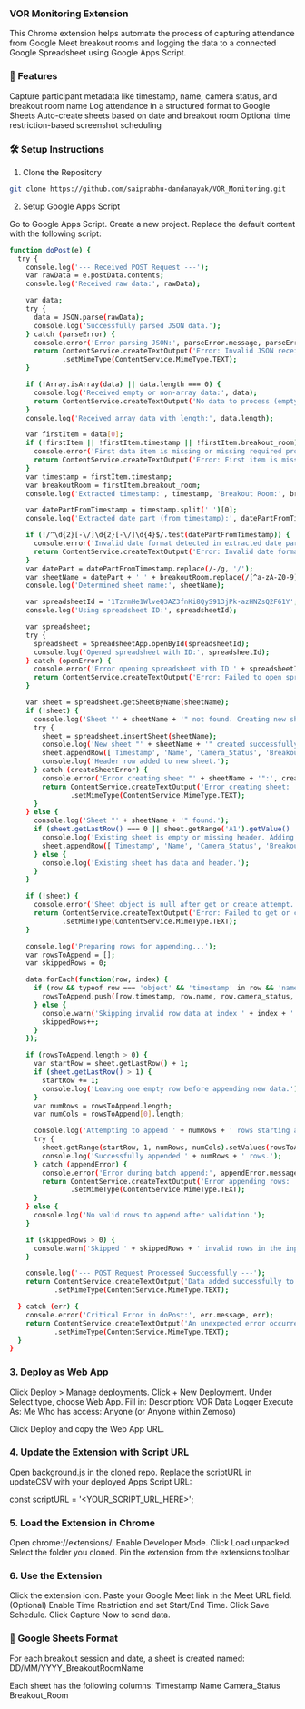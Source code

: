 ### VOR Monitoring Extension 
This Chrome extension helps automate the process of capturing attendance from Google Meet breakout rooms and logging the data to a connected Google Spreadsheet using Google Apps Script.

### 🚀 Features

Capture participant metadata like timestamp, name, camera status, and breakout room name
Log attendance in a structured format to Google Sheets
Auto-create sheets based on date and breakout room
Optional time restriction-based screenshot scheduling


### 🛠️ Setup Instructions
1. Clone the Repository
```bash
git clone https://github.com/saiprabhu-dandanayak/VOR_Monitoring.git
```

2. Setup Google Apps Script

Go to Google Apps Script.
Create a new project.
Replace the default content with the following script:


```bash
function doPost(e) {
  try {
    console.log('--- Received POST Request ---');
    var rawData = e.postData.contents;
    console.log('Received raw data:', rawData);

    var data;
    try {
      data = JSON.parse(rawData);
      console.log('Successfully parsed JSON data.');
    } catch (parseError) {
      console.error('Error parsing JSON:', parseError.message, parseError);
      return ContentService.createTextOutput('Error: Invalid JSON received. ' + parseError.message)
             .setMimeType(ContentService.MimeType.TEXT);
    }

    if (!Array.isArray(data) || data.length === 0) {
      console.log('Received empty or non-array data:', data);
      return ContentService.createTextOutput('No data to process (empty or non-array).').setMimeType(ContentService.MimeType.TEXT);
    }
    console.log('Received array data with length:', data.length);

    var firstItem = data[0];
    if (!firstItem || !firstItem.timestamp || !firstItem.breakout_room) {
      console.error('First data item is missing or missing required properties:', firstItem);
      return ContentService.createTextOutput('Error: First item is missing or missing "timestamp" or "breakout_room".').setMimeType(ContentService.MimeType.TEXT);
    }
    var timestamp = firstItem.timestamp;
    var breakoutRoom = firstItem.breakout_room;
    console.log('Extracted timestamp:', timestamp, 'Breakout Room:', breakoutRoom);

    var datePartFromTimestamp = timestamp.split(' ')[0];
    console.log('Extracted date part (from timestamp):', datePartFromTimestamp);

    if (!/^\d{2}[-\/]\d{2}[-\/]\d{4}$/.test(datePartFromTimestamp)) {
      console.error('Invalid date format detected in extracted date part:', datePartFromTimestamp);
      return ContentService.createTextOutput('Error: Invalid date format in timestamp date part. Expected DD-MM-YYYY or DD/MM/YYYY.').setMimeType(ContentService.MimeType.TEXT);
    }
    var datePart = datePartFromTimestamp.replace(/-/g, '/');
    var sheetName = datePart + '_' + breakoutRoom.replace(/[^a-zA-Z0-9]/g, '_');
    console.log('Determined sheet name:', sheetName);

    var spreadsheetId = '1TzrmHe1WlveQ3AZ3fnKi8QyS913jPk-azHNZsQ2F61Y';
    console.log('Using spreadsheet ID:', spreadsheetId);

    var spreadsheet;
    try {
      spreadsheet = SpreadsheetApp.openById(spreadsheetId);
      console.log('Opened spreadsheet with ID:', spreadsheetId);
    } catch (openError) {
      console.error('Error opening spreadsheet with ID ' + spreadsheetId + ':', openError.message, openError);
      return ContentService.createTextOutput('Error: Failed to open spreadsheet with ID ' + spreadsheetId).setMimeType(ContentService.MimeType.TEXT);
    }

    var sheet = spreadsheet.getSheetByName(sheetName);
    if (!sheet) {
      console.log('Sheet "' + sheetName + '" not found. Creating new sheet...');
      try {
        sheet = spreadsheet.insertSheet(sheetName);
        console.log('New sheet "' + sheetName + '" created successfully.');
        sheet.appendRow(['Timestamp', 'Name', 'Camera_Status', 'Breakout_Room']);
        console.log('Header row added to new sheet.');
      } catch (createSheetError) {
        console.error('Error creating sheet "' + sheetName + '":', createSheetError.message, createSheetError);
        return ContentService.createTextOutput('Error creating sheet: ' + createSheetError.message)
               .setMimeType(ContentService.MimeType.TEXT);
      }
    } else {
      console.log('Sheet "' + sheetName + '" found.');
      if (sheet.getLastRow() === 0 || sheet.getRange('A1').getValue() !== 'Timestamp') {
        console.log('Existing sheet is empty or missing header. Adding header row.');
        sheet.appendRow(['Timestamp', 'Name', 'Camera_Status', 'Breakout_Room']);
      } else {
        console.log('Existing sheet has data and header.');
      }
    }

    if (!sheet) {
      console.error('Sheet object is null after get or create attempt.');
      return ContentService.createTextOutput('Error: Failed to get or create target sheet.')
             .setMimeType(ContentService.MimeType.TEXT);
    }

    console.log('Preparing rows for appending...');
    var rowsToAppend = [];
    var skippedRows = 0;

    data.forEach(function(row, index) {
      if (row && typeof row === 'object' && 'timestamp' in row && 'name' in row && 'camera_status' in row && 'breakout_room' in row) {
        rowsToAppend.push([row.timestamp, row.name, row.camera_status, row.breakout_room]);
      } else {
        console.warn('Skipping invalid row data at index ' + index + ':', row);
        skippedRows++;
      }
    });

    if (rowsToAppend.length > 0) {
      var startRow = sheet.getLastRow() + 1;
      if (sheet.getLastRow() > 1) {
        startRow += 1;
        console.log('Leaving one empty row before appending new data.');
      }
      var numRows = rowsToAppend.length;
      var numCols = rowsToAppend[0].length;

      console.log('Attempting to append ' + numRows + ' rows starting at row ' + startRow + '...');
      try {
        sheet.getRange(startRow, 1, numRows, numCols).setValues(rowsToAppend);
        console.log('Successfully appended ' + numRows + ' rows.');
      } catch (appendError) {
        console.error('Error during batch append:', appendError.message, appendError);
        return ContentService.createTextOutput('Error appending rows: ' + appendError.message)
               .setMimeType(ContentService.MimeType.TEXT);
      }
    } else {
      console.log('No valid rows to append after validation.');
    }

    if (skippedRows > 0) {
      console.warn('Skipped ' + skippedRows + ' invalid rows in the input data.');
    }

    console.log('--- POST Request Processed Successfully ---');
    return ContentService.createTextOutput('Data added successfully to sheet "' + sheetName + '" in spreadsheet (' + rowsToAppend.length + ' rows appended).')
           .setMimeType(ContentService.MimeType.TEXT);

  } catch (err) {
    console.error('Critical Error in doPost:', err.message, err);
    return ContentService.createTextOutput('An unexpected error occurred: ' + err.message)
           .setMimeType(ContentService.MimeType.TEXT);
  }
}
```

### 3. Deploy as Web App

Click Deploy > Manage deployments.
Click + New Deployment.
Under Select type, choose Web App.
Fill in:
Description: VOR Data Logger
Execute As: Me
Who has access: Anyone (or Anyone within Zemoso)


Click Deploy and copy the Web App URL.

### 4. Update the Extension with Script URL

Open background.js in the cloned repo.
Replace the scriptURL in updateCSV with your deployed Apps Script URL:

const scriptURL = '<YOUR_SCRIPT_URL_HERE>';

### 5. Load the Extension in Chrome

Open chrome://extensions/.
Enable Developer Mode.
Click Load unpacked.
Select the folder you cloned.
Pin the extension from the extensions toolbar.

### 6. Use the Extension

Click the extension icon.
Paste your Google Meet link in the Meet URL field.
(Optional) Enable Time Restriction and set Start/End Time.
Click Save Schedule.
Click Capture Now to send data.


### 🧪 Google Sheets Format
For each breakout session and date, a sheet is created named:
DD/MM/YYYY_BreakoutRoomName

Each sheet has the following columns:
Timestamp    Name    Camera_Status    Breakout_Room

